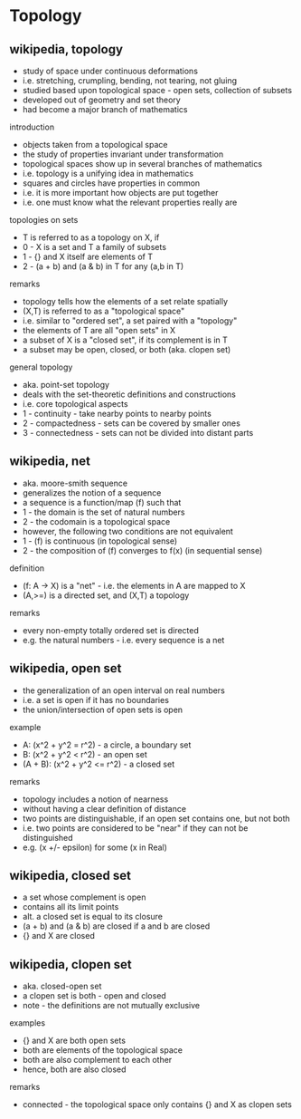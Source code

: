 
<!-- ======================================================================= -->
# Topology

<!-- ======================================================================= -->
## wikipedia, topology

* study of space under continuous deformations
* i.e. stretching, crumpling, bending, not tearing, not gluing
* studied based upon topological space - open sets, collection of subsets
* developed out of geometry and set theory
* had become a major branch of mathematics

introduction

* objects taken from a topological space
* the study of properties invariant under transformation
* topological spaces show up in several branches of mathematics
* i.e. topology is a unifying idea in mathematics
* squares and circles have properties in common
* i.e. it is more important how objects are put together
* i.e. one must know what the relevant properties really are

topologies on sets

* T is referred to as a topology on X, if
* 0 - X is a set and T a family of subsets
* 1 - {} and X itself are elements of T
* 2 - (a + b) and (a & b) in T for any (a,b in T)

remarks

* topology tells how the elements of a set relate spatially
* (X,T) is referred to as a "topological space"
* i.e. similar to "ordered set", a set paired with a "topology"
* the elements of T are all "open sets" in X
* a subset of X is a "closed set", if its complement is in T
* a subset may be open, closed, or both (aka. clopen set)

general topology

* aka. point-set topology
* deals with the set-theoretic definitions and constructions
* i.e. core topological aspects
* 1 - continuity - take nearby points to nearby points
* 2 - compactedness - sets can be covered by smaller ones
* 3 - connectedness - sets can not be divided into distant parts

<!-- ======================================================================= -->
## wikipedia, net

* aka. moore-smith sequence
* generalizes the notion of a sequence
* a sequence is a function/map (f) such that
* 1 - the domain is the set of natural numbers
* 2 - the codomain is a topological space
* however, the following two conditions are not equivalent
* 1 - (f) is continuous (in topological sense)
* 2 - the composition of (f) converges to f(x) (in sequential sense)

definition

* (f: A -> X) is a "net" - i.e. the elements in A are mapped to X
* (A,>=) is a directed set, and (X,T) a topology

remarks

* every non-empty totally ordered set is directed
* e.g. the natural numbers - i.e. every sequence is a net

<!-- ======================================================================= -->
## wikipedia, open set

* the generalization of an open interval on real numbers
* i.e. a set is open if it has no boundaries
* the union/intersection of open sets is open

example

* A: (x^2 + y^2 = r^2) - a circle, a boundary set
* B: (x^2 + y^2 < r^2) - an open set
* (A + B): (x^2 + y^2 <= r^2) - a closed set

remarks

* topology includes a notion of nearness
* without having a clear definition of distance
* two points are distinguishable, if an open set contains one, but not both
* i.e. two points are considered to be "near" if they can not be distinguished
* e.g. (x +/- epsilon) for some (x in Real)

<!-- ======================================================================= -->
## wikipedia, closed set

* a set whose complement is open
* contains all its limit points
* alt. a closed set is equal to its closure
* (a + b) and (a & b) are closed if a and b are closed
* {} and X are closed

<!-- ======================================================================= -->
## wikipedia, clopen set

* aka. closed-open set
* a clopen set is both - open and closed
* note - the definitions are not mutually exclusive

examples

* {} and X are both open sets
* both are elements of the topological space
* both are also complement to each other
* hence, both are also closed

remarks

* connected - the topological space only contains {} and X as clopen sets
